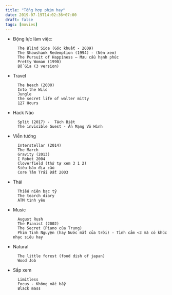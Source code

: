 ```yaml
---
title: "Tổng hợp phim hay"
date: 2019-07-19T14:02:36+07:00
draft: false
tags: [movies]
---
```


+ Động lực làm việc:
  
        The Blind Side (Góc khuất - 2009)
        The Shawshank Redemption (1994) - (Nên xem)
        The Pursuit of Happiness – Mưu cầu hạnh phúc
        Pretty Woman (1990)
        Bố Gìa (3 version)

+ Travel
  
        The beach (2000)
        Into the Wild
        Jungle
        the secret life of walter mitty
        127 Hours

+ Hack Não
  
        Split (2017) -  Tách Biệt
        The invisible Guest - Án Mạng Vô Hình 

+ Viễn tưởng
  
        Interstellar (2014)
        The March
        Gravity (2013)
        I Robot 2004
        Cloverfield (thứ tự xem 3 1 2)
        Siêu bão địa cầu
        Core Tâm Trái Đất 2003

+ Thái
  
        Thiếu niên bạc tỷ
        The tearch diary
        ATM tình yêu

+ Music

        August Rush
        The Pianist (2002)
        The Secret (Piano của Trung)
        Phim Tinh Nguyện (hay Nước mắt của trời) - Tình cảm <3 mà có khúc nhạc siêu hay

+ Natural

        The little forest (food dish of japan)
        Wood Job
+ Sắp xem

        Limitless
        Focus - Không mắc bẫy 
        Black mass
